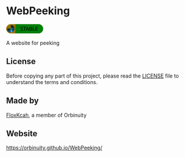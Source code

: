 # WebPeeking

[<img alt="Status" src="https://raw.githubusercontent.com/Orbinuity/.github/main/status/stable.png" width="100" height="25">](https://orbinuity.github.io/Orbinuity/statusIcons.html)

A website for peeking

## License

Before copying any part of this project, please read the [LICENSE](./LICENSE) file to understand the terms and conditions.

## Made by

[FloxKcah](https://github.com/FloxKcah), a member of Orbinuity

## Website

https://orbinuity.github.io/WebPeeking/

